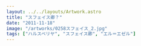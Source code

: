 ```yaml
---
layout: ../../layouts/Artwork.astro
title: "スフェイス卿？"
date: "2011-11-18"
image: "/artworks/0258スフェイス_2.jpg"
tags: ["ハルスベリヤ", "スフェイス卿", "エル＝エゼル"]
---
```


